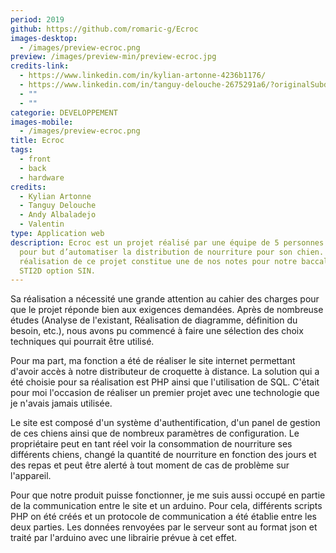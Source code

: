 ```yaml
---
period: 2019
github: https://github.com/romaric-g/Ecroc
images-desktop:
  - /images/preview-ecroc.png
preview: /images/preview-min/preview-ecroc.jpg
credits-link:
  - https://www.linkedin.com/in/kylian-artonne-4236b1176/
  - https://www.linkedin.com/in/tanguy-delouche-2675291a6/?originalSubdomain=fr
  - ""
  - ""
categorie: DEVELOPPEMENT
images-mobile:
  - /images/preview-ecroc.png
title: Ecroc
tags:
  - front
  - back
  - hardware
credits:
  - Kylian Artonne
  - Tanguy Delouche
  - Andy Albaladejo
  - Valentin
type: Application web
description: Ecroc est un projet réalisé par une équipe de 5 personnes ayant
  pour but d’automatiser la distribution de nourriture pour son chien. La
  réalisation de ce projet constitue une de nos notes pour notre baccalauréat
  STI2D option SIN.
---
```


Sa réalisation a nécessité une grande attention au cahier des charges pour que le projet réponde bien aux exigences demandées. Après de nombreuse études (Analyse de l'existant, Réalisation de diagramme, définition du besoin, etc.), nous avons pu commencé à faire une sélection des choix techniques qui pourrait être utilisé.

Pour ma part, ma fonction a été de réaliser le site internet permettant d'avoir accès à notre distributeur de croquette à distance. La solution qui a été choisie pour sa réalisation est PHP ainsi que l'utilisation de SQL. C'était pour moi l'occasion de réaliser un premier projet avec une technologie que je n'avais jamais utilisée.

Le site est composé d'un système d'authentification, d'un panel de gestion de ces chiens ainsi que de nombreux paramètres de configuration. Le propriétaire peut en tant réel voir la consommation de nourriture ses différents chiens, changé la quantité de nourriture en fonction des jours et des repas et peut être alerté à tout moment de cas de problème sur l'appareil.

Pour que notre produit puisse fonctionner, je me suis aussi occupé en partie de la communication entre le site et un arduino. Pour cela, différents scripts PHP on été créés et un protocole de communication a été établie entre les deux parties. Les données renvoyées par le serveur sont au format json et traité par l'arduino avec une librairie prévue à cet effet.
